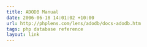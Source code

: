 ```yaml
---
title: ADODB Manual
date: 2006-06-18 14:01:02 +10:00
url: http://phplens.com/lens/adodb/docs-adodb.htm
tags: php database reference
layout: link
---
```

